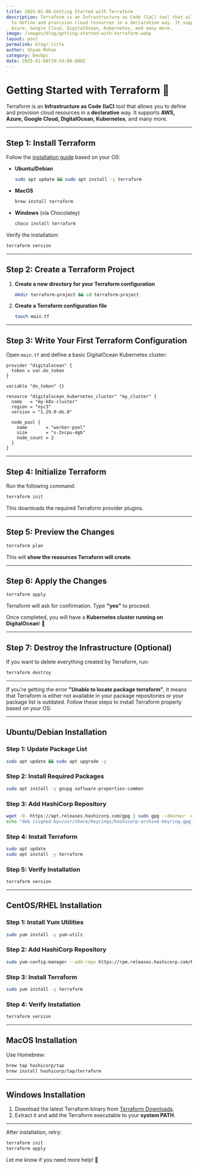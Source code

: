 ```yaml
---
title: 2025-01-08-Getting Started with Terraform
description: Terraform is an Infrastructure as Code (IaC) tool that allows you
  to define and provision cloud resources in a declarative way. It supports AWS,
  Azure, Google Cloud, DigitalOcean, Kubernetes, and many more.
image: /images/blog/getting-started-with-terraform.webp
layout: post
permalink: blog/:title
author: Shyam Mohan
category: DevOps
date: 2025-01-08T19:54:00.000Z
---
```

# **Getting Started with Terraform 🚀**

Terraform is an **Infrastructure as Code (IaC)** tool that allows you to define and provision cloud resources in a **declarative** way. It supports **AWS, Azure, Google Cloud, DigitalOcean, Kubernetes**, and many more.

---

## **Step 1: Install Terraform**
Follow the [installation guide](https://developer.hashicorp.com/terraform/tutorials/aws-get-started/install-cli) based on your OS:

- **Ubuntu/Debian**
  ```bash
  sudo apt update && sudo apt install -y terraform
  ```
- **MacOS**
  ```bash
  brew install terraform
  ```
- **Windows** (via Chocolatey)
  ```powershell
  choco install terraform
  ```

Verify the installation:
```bash
terraform version
```

---

## **Step 2: Create a Terraform Project**
1. **Create a new directory for your Terraform configuration**
   ```bash
   mkdir terraform-project && cd terraform-project
   ```

2. **Create a Terraform configuration file**
   ```bash
   touch main.tf
   ```

---

## **Step 3: Write Your First Terraform Configuration**
Open `main.tf` and define a basic DigitalOcean Kubernetes cluster:

```hcl
provider "digitalocean" {
  token = var.do_token
}

variable "do_token" {}

resource "digitalocean_kubernetes_cluster" "my_cluster" {
  name   = "my-k8s-cluster"
  region = "nyc3"
  version = "1.29.0-do.0"

  node_pool {
    name       = "worker-pool"
    size       = "s-2vcpu-4gb"
    node_count = 2
  }
}
```

---

## **Step 4: Initialize Terraform**
Run the following command:
```bash
terraform init
```
This downloads the required Terraform provider plugins.

---

## **Step 5: Preview the Changes**
```bash
terraform plan
```
This will **show the resources Terraform will create**.

---

## **Step 6: Apply the Changes**
```bash
terraform apply
```
Terraform will ask for confirmation. Type **"yes"** to proceed.

Once completed, you will have a **Kubernetes cluster running on DigitalOcean**! 🎉

---

## **Step 7: Destroy the Infrastructure (Optional)**
If you want to delete everything created by Terraform, run:
```bash
terraform destroy
```

---



If you're getting the error **"Unable to locate package terraform"**, it means that Terraform is either not available in your package repositories or your package list is outdated. Follow these steps to install Terraform properly based on your OS:

---

## **Ubuntu/Debian Installation**
### **Step 1: Update Package List**
```bash
sudo apt update && sudo apt upgrade -y
```

### **Step 2: Install Required Packages**
```bash
sudo apt install -y gnupg software-properties-common
```

### **Step 3: Add HashiCorp Repository**
```bash
wget -O- https://apt.releases.hashicorp.com/gpg | sudo gpg --dearmor -o /usr/share/keyrings/hashicorp-archive-keyring.gpg
echo "deb [signed-by=/usr/share/keyrings/hashicorp-archive-keyring.gpg] https://apt.releases.hashicorp.com $(lsb_release -cs) main" | sudo tee /etc/apt/sources.list.d/hashicorp.list
```

### **Step 4: Install Terraform**
```bash
sudo apt update
sudo apt install -y terraform
```

### **Step 5: Verify Installation**
```bash
terraform version
```

---

## **CentOS/RHEL Installation**
### **Step 1: Install Yum Utilities**
```bash
sudo yum install -y yum-utils
```

### **Step 2: Add HashiCorp Repository**
```bash
sudo yum-config-manager --add-repo https://rpm.releases.hashicorp.com/RHEL/hashicorp.repo
```

### **Step 3: Install Terraform**
```bash
sudo yum install -y terraform
```

### **Step 4: Verify Installation**
```bash
terraform version
```

---

## **MacOS Installation**
Use Homebrew:
```bash
brew tap hashicorp/tap
brew install hashicorp/tap/terraform
```

---

## **Windows Installation**
1. Download the latest Terraform binary from [Terraform Downloads](https://developer.hashicorp.com/terraform/downloads).
2. Extract it and add the Terraform executable to your **system PATH**.

---

After installation, retry:
```bash
terraform init
terraform apply
```

Let me know if you need more help! 🚀
